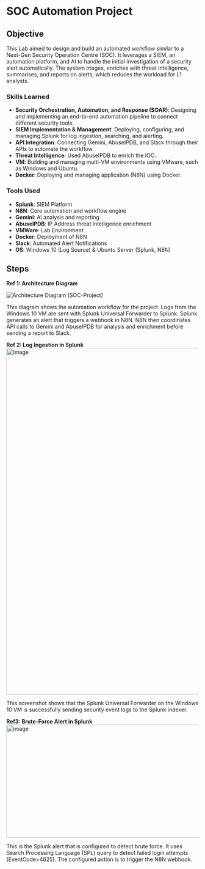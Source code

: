 # SOC Automation Project

## Objective

This Lab aimed to design and build an automated workflow similar to a Next-Gen Security Operation Centre (SOC). It leverages a SIEM, an automation platform, and AI to handle the initial investigation of a security alert automatically. The system triages, enriches with threat intelligence, summarises, and reports on alerts, which reduces the workload for L1 analysts.

### Skills Learned

- **Security Orchestration, Automation, and Response (SOAR)**: Designing and implementing an end-to-end automation pipeline to connect different security tools.
- **SIEM Implementation & Management**: Deploying, configuring, and managing Splunk for log ingestion, searching, and alerting.
- **API Integration**: Connecting Gemini, AbuseIPDB, and Slack through their APIs to automate the workflow. 
- **Threat Intelligence**: Used AbuseIPDB to enrich the IOC.
- **VM**: Building and managing multi-VM environments using VMware, such as Windows and Ubuntu.
- **Docker**: Deploying and managing application (N8N) using Docker.

### Tools Used
- **Splunk**: SIEM Platform
- **N8N**: Core automation and workflow engine
- **Gemini**: AI analysis and reporting
- **AbuseIPDB**: IP Address threat intelligence enrichment
- **VMWare**: Lab Environment
- **Docker**: Deployment of N8N
- **Slack**: Automated Alert Notifications
- **OS**: Windows 10 (Log Source) & Ubuntu Server (Splunk, N8N)




## Steps


**Ref 1: Architecture Diagram**

![Architecture Diagram (SOC-Project)](https://github.com/user-attachments/assets/0dd6af91-b1ad-4121-b83d-d45de7a96432)  

This diagram shows the automation workflow for the project. Logs from the Windows 10 VM are sent with Splunk Universal Forwarder to Splunk. Splunk generates an alert that triggers a webhook in N8N. N8N then coordinates API calls to Gemini and AbuseIPDB for analysis and enrichment before sending a report to Slack.

**Ref 2: Log Ingestion in Splunk**
<img width="1913" height="907" alt="image" src="https://github.com/user-attachments/assets/a602e648-9967-4e2b-9589-d1abf55efb22" />

This screenshot shows that the Splunk Universal Forwarder on the Windows 10 VM is successfully sending security event logs to the Splunk indexer.

**Ref3: Brute-Force Alert in Splunk**
<img width="1212" height="296" alt="image" src="https://github.com/user-attachments/assets/584bf381-f0f2-441f-8b84-0e26bfba2a82" />

This is the Splunk alert that is configured to detect brute force. It uses Search Processing Language (SPL) query to detect failed login attempts (EventCode=4625). The configured action is to trigger the N8N webhook.
